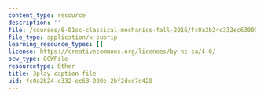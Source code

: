 ```yaml
---
content_type: resource
description: ''
file: /courses/8-01sc-classical-mechanics-fall-2016/fc0a2b24c332ec63000e2bf2dcd7d428_Uoukes39gb0.srt
file_type: application/x-subrip
learning_resource_types: []
license: https://creativecommons.org/licenses/by-nc-sa/4.0/
ocw_type: OCWFile
resourcetype: Other
title: 3play caption file
uid: fc0a2b24-c332-ec63-000e-2bf2dcd7d428
---
```

